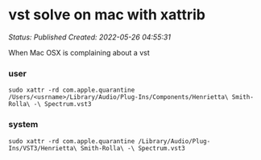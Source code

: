 # vst solve on mac with xattrib

_Status: Published_
_Created: 2022-05-26 04:55:31_

When Mac OSX is complaining about a vst  
### user  
```
sudo xattr -rd com.apple.quarantine /Users/<usrname>/Library/Audio/Plug-Ins/Components/Henrietta\ Smith-Rolla\ -\ Spectrum.vst3
```
### system
```
sudo xattr -rd com.apple.quarantine /Library/Audio/Plug-Ins/VST3/Henrietta\ Smith-Rolla\ -\ Spectrum.vst3
```